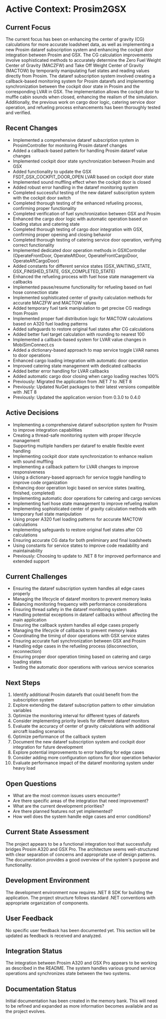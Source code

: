 # Active Context: Prosim2GSX

## Current Focus
The current focus has been on enhancing the center of gravity (CG) calculations for more accurate loadsheet data, as well as implementing a new Prosim dataref subscription system and enhancing the cockpit door integration between Prosim and GSX. The CG calculation improvements involve sophisticated methods to accurately determine the Zero Fuel Weight Center of Gravity (MACZFW) and Take Off Weight Center of Gravity (MACTOW) by temporarily manipulating fuel states and reading values directly from Prosim. The dataref subscription system involved creating a callback-based monitoring system for Prosim datarefs and implementing synchronization between the cockpit door state in Prosim and the corresponding LVAR in GSX. The implementation allows the cockpit door to muffle cabin sounds when closed, enhancing the realism of the simulation. Additionally, the previous work on cargo door logic, catering service door operation, and refueling process enhancements has been thoroughly tested and verified.

## Recent Changes
- Implemented a comprehensive dataref subscription system in ProsimController for monitoring Prosim dataref changes
- Added a callback-based pattern for handling Prosim dataref value changes
- Implemented cockpit door state synchronization between Prosim and GSX
- Added functionality to update the GSX FSDT_GSX_COCKPIT_DOOR_OPEN LVAR based on cockpit door state
- Implemented sound muffling effect when the cockpit door is closed
- Added robust error handling in the dataref monitoring system
- Completed successful testing of the new dataref subscription system with the cockpit door switch
- Completed thorough testing of the enhanced refueling process, confirming proper functionality
- Completed verification of fuel synchronization between GSX and Prosim
- Enhanced the cargo door logic with automatic operation based on loading status and catering state
- Completed thorough testing of cargo door integration with GSX, confirming proper opening and closing behavior
- Completed thorough testing of catering service door operation, verifying correct functionality
- Implemented dedicated door operation methods in GSXController (OperateFrontDoor, OperateAftDoor, OperateFrontCargoDoor, OperateAftCargoDoor)
- Added constants for different service states (GSX_WAITING_STATE, GSX_FINISHED_STATE, GSX_COMPLETED_STATE)
- Enhanced the refueling process with fuel hose state management via callbacks
- Implemented pause/resume functionality for refueling based on fuel hose connection state
- Implemented sophisticated center of gravity calculation methods for accurate MACZFW and MACTOW values
- Added temporary fuel tank manipulation to get precise CG readings from Prosim
- Implemented proper fuel distribution logic for MACTOW calculations based on A320 fuel loading patterns
- Added safeguards to restore original fuel states after CG calculations
- Added better fuel target calculation with rounding to nearest 100
- Implemented a callback-based system for LVAR value changes in MobiSimConnect.cs
- Added a dictionary-based approach to map service toggle LVAR names to door operations
- Enhanced cargo loading integration with automatic door operation
- Improved catering state management with dedicated callbacks
- Added better error handling for LVAR callbacks
- Added automatic cargo door closing when cargo loading reaches 100%
- Previously: Migrated the application from .NET 7 to .NET 8
- Previously: Updated NuGet packages to their latest versions compatible with .NET 8
- Previously: Updated the application version from 0.3.0 to 0.4.0

## Active Decisions
- Implementing a comprehensive dataref subscription system for Prosim to improve integration capabilities
- Creating a thread-safe monitoring system with proper lifecycle management
- Supporting multiple handlers per dataref to enable flexible event handling
- Implementing cockpit door state synchronization to enhance realism with sound muffling
- Implementing a callback pattern for LVAR changes to improve responsiveness
- Using a dictionary-based approach for service toggle handling to improve code organization
- Enhancing door operation logic based on service states (waiting, finished, completed)
- Implementing automatic door operations for catering and cargo services
- Implementing fuel hose state management to improve refueling realism
- Implementing sophisticated center of gravity calculation methods with temporary fuel state manipulation
- Using proper A320 fuel loading patterns for accurate MACTOW calculations
- Implementing safeguards to restore original fuel states after CG calculations
- Ensuring accurate CG data for both preliminary and final loadsheets
- Using constants for service states to improve code readability and maintainability
- Previously: Choosing to update to .NET 8 for improved performance and extended support

## Current Challenges
- Ensuring the dataref subscription system handles all edge cases properly
- Managing the lifecycle of dataref monitors to prevent memory leaks
- Balancing monitoring frequency with performance considerations
- Ensuring thread safety in the dataref monitoring system
- Handling potential exceptions in dataref callbacks without affecting the main application
- Ensuring the callback system handles all edge cases properly
- Managing the lifecycle of callbacks to prevent memory leaks
- Coordinating the timing of door operations with GSX service states
- Ensuring accurate fuel synchronization between GSX and Prosim
- Handling edge cases in the refueling process (disconnection, reconnection)
- Ensuring proper door operation timing based on catering and cargo loading states
- Testing the automatic door operations with various service scenarios

## Next Steps
1. Identify additional Prosim datarefs that could benefit from the subscription system
2. Explore extending the dataref subscription pattern to other simulation variables
3. Optimize the monitoring interval for different types of datarefs
4. Consider implementing priority levels for different dataref monitors
5. Evaluate the accuracy of center of gravity calculations with additional aircraft loading scenarios
6. Optimize performance of the callback system
7. Document the new dataref subscription system and cockpit door integration for future development
8. Explore potential improvements to error handling for edge cases
9. Consider adding more configuration options for door operation behavior
10. Evaluate performance impact of the dataref monitoring system under heavy load

## Open Questions
- What are the most common issues users encounter?
- Are there specific areas of the integration that need improvement?
- What are the current development priorities?
- Are there planned features not yet implemented?
- How well does the system handle edge cases and error conditions?

## Current State Assessment
The project appears to be a functional integration tool that successfully bridges Prosim A320 and GSX Pro. The architecture seems well-structured with clear separation of concerns and appropriate use of design patterns. The documentation provides a good overview of the system's purpose and functionality.

## Development Environment
The development environment now requires .NET 8 SDK for building the application. The project structure follows standard .NET conventions with appropriate organization of components.

## User Feedback
No specific user feedback has been documented yet. This section will be updated as feedback is received and analyzed.

## Integration Status
The integration between Prosim A320 and GSX Pro appears to be working as described in the README. The system handles various ground service operations and synchronizes state between the two systems.

## Documentation Status
Initial documentation has been created in the memory bank. This will need to be refined and expanded as more information becomes available and as the project evolves.
